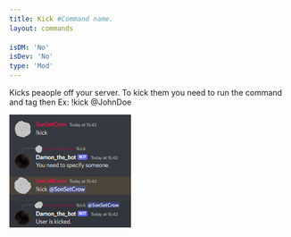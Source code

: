 ```yaml
---
title: Kick #Command name.
layout: commands

isDM: 'No'
isDev: 'No' 
type: 'Mod'
---
```


Kicks peaople off your server. To kick them you need to run the 
command and tag then Ex: !kick @JohnDoe

![Example of the command](/assets/Commands/kick.png "Example of the command")